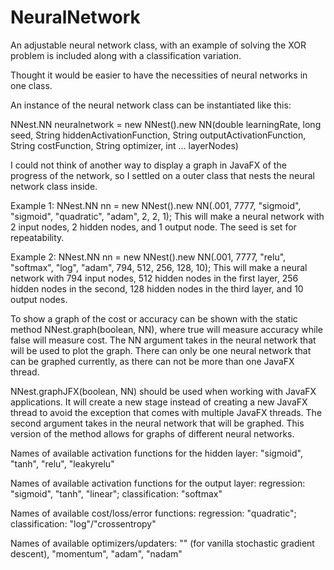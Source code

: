 # NeuralNetwork
An adjustable neural network class, with an example of solving the XOR problem is included along with a classification variation.

Thought it would be easier to have the necessities of neural networks in one class.

An instance of the neural network class can be instantiated like this:

NNest.NN neuralnetwork = new NNest().new NN(double learningRate, long seed, String hiddenActivationFunction, String outputActivationFunction, String costFunction, String optimizer, int ... layerNodes)

I could not think of another way to display a graph in JavaFX of the progress of the network, so I settled on a outer class that nests the neural network class inside.

Example 1: NNest.NN nn = new NNest().new NN(.001, 7777, "sigmoid", "sigmoid", "quadratic", "adam", 2, 2, 1);
This will make a neural network with 2 input nodes, 2 hidden nodes, and 1 output node.
The seed is set for repeatability.

Example 2: NNest.NN nn = new NNest().new NN(.001, 7777, "relu", "softmax", "log", "adam", 794, 512, 256, 128, 10); 
This will make a neural network with 794 input nodes, 512 hidden nodes in the first layer, 256 hidden nodes in the second, 128 hidden nodes in the third layer, and 10 output nodes.

To show a graph of the cost or accuracy can be shown with the static method NNest.graph(boolean, NN), where true will measure accuracy while false will measure cost. The NN argument takes in the neural network that will be used to plot the graph. There can only be one neural network that can be graphed currently, as there can not be more than one JavaFX thread.

NNest.graphJFX(boolean, NN) should be used when working with JavaFX applications. It will create a new stage instead of creating a new JavaFX thread to avoid the exception that comes with multiple JavaFX threads. The second argument takes in the neural network that will be graphed. This version of the method allows for graphs of different neural networks.

Names of available activation functions for the hidden layer: "sigmoid", "tanh", "relu", "leakyrelu"

Names of available activation functions for the output layer: regression: "sigmoid", "tanh", "linear"; classification: "softmax"

Names of available cost/loss/error functions: regression: "quadratic"; classification: "log"/"crossentropy"

Names of available optimizers/updaters: "" (for vanilla stochastic gradient descent), "momentum", "adam", "nadam"
